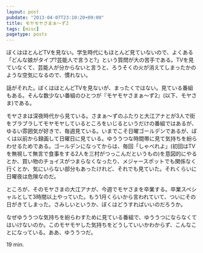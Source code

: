 ```yaml
---
layout: post
pubdate: "2013-04-07T23:10:20+09:00"
title: モヤモヤさまぁ〜ず2
tags: [misc]
pagetype: posts
---
```

ぼくはほとんどTVを見ない。学生時代にもほとんど見ていないので、よくある「どんな娘がタイプ?芸能人で言うと?」という質問が大の苦手である。TVを見ていなくて、芸能人が分からないと言うと、ろうそくの火が消えてしまったかのような空気になるので、慣れない。

話がそれた。ぼくはほとんどTVを見ないが、まったくではない。見ている番組もある。そんな数少ない番組のひとつが『モヤモヤさまぁ〜ず2』(以下、モヤさま)である。

モヤさまは深夜時代から見ている。さまぁ〜ずのふたりと大江アナとが3人で街をブラブラしてモヤモヤしているところをいじるというだけの番組ではあるが、ゆるい雰囲気が好きで、毎週見ている。いまでこそ日曜ゴールデンであるが、ぼくは以前から録画して日曜日に見ている。ゆううつな時間帯に見て気持ちを紛らわせるためである。ゴールデンになってからは、毎回「しゃべれよ」(初回はTVを無視して無言で食事をする2人を三村がつっこんだというもの)を意図的にやるとか、買い物のチョイスがつまらなくなったり、メジャースポットでも関係なく行くとか、気にいらない部分もあったけれど、それでも見ていた。それくらいに日曜夜は危険なのだ。

ところが、そのモヤさまの大江アナが、今週でモヤさまを卒業する。卒業スペシャルとして3時間以上やっていた。もう1月くらいから言われていて、ついにその日がきてしまった。さみしいというか、ぼくはどうすればいいのだろうか。

なぜゆううつな気持ちを紛らわすために見ている番組で、ゆううつにならなくてはいけないのか。このモヤモヤした気持ちをどうしていいかわからず、こんなことになっている。ああ、ゆううつだ。

19 min.

